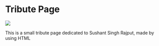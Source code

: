# Tribute Page


![](https://user-images.githubusercontent.com/94695669/223768504-07c9ca6b-08d3-4984-810d-589f78a79287.png)

This is a small tribute page dedicated to Sushant Singh Rajput, made by using HTML
